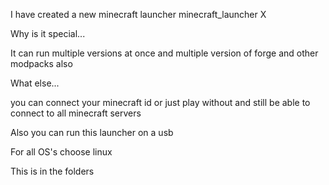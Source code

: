I have created a new minecraft launcher minecraft_launcher X 

Why is it special...

It can run multiple versions at once and multiple version of forge and other modpacks also

What else...

you can connect your minecraft id or just play without and still be able to connect to all minecraft servers

Also you can run this launcher on a usb

For all OS's choose linux

This is in the folders
